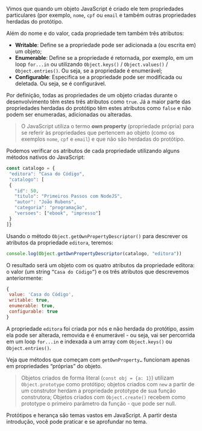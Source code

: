 Vimos que quando um objeto JavaScript é criado ele tem propriedades particulares (por exemplo, `nome`, `cpf` ou `email` e também outras propriedades herdadas do protótipo.

Além do nome e do valor, cada propriedade tem também três atributos:

* **Writable**: Define se a propriedade pode ser adicionada a (ou escrita em) um objeto;
* **Enumerable**: Define se a propriedade é retornada, por exemplo, em um loop `for...in` ou utilizando `Object.keys()` / `Object.values()` / `Object.entries()`. Ou seja, se a propriedade é enumerável;
* **Configurable**: Especifica se a propriedade pode ser modificada ou deletada. Ou seja, se é configurável.

Por definição, todas as propriedades de um objeto criadas durante o desenvolvimento têm estes três atributos como `true`. Já a maior parte das propriedades herdadas do protótipo têm estes atributos como `false` e não podem ser enumeradas, adicionadas ou alteradas.

> O JavaScript utiliza o termo **own property** (propriedade própria) para se referir às propriedades que pertencem ao objeto (como os exemplos `nome`, `cpf` e `email`) e que não são herdadas do protótipo.

Podemos verificar os atributos de cada propriedade utilizando alguns métodos nativos do JavaScript:

```javascript
const catalogo = {
 "editora": "Casa do Código",
 "catalogo": [
 {
   "id": 50,
   "titulo": "Primeiros Passos com NodeJS",
   "autor": "João Rubens",
   "categoria": "programação",
   "versoes": ["ebook", "impresso"]
 }
]}
```

Usando o método `Object.getOwnPropertyDescriptor()` para descrever os atributos da propriedade `editora`, teremos:

```javascript
console.log(Object.getOwnPropertyDescriptor(catalogo, "editora"))
```

O resultado será um objeto com os quatro atributos da propriedade editora: o valor (um string `”Casa do Código”`) e os três atributos que descrevemos anteriormente:

```javascript
{
 value: 'Casa do Código',
 writable: true,
 enumerable: true,
 configurable: true
}
```

A propriedade `editora` foi criada por nós e não herdada do protótipo, assim ela pode ser alterada, removida e é enumerável - ou seja, vai ser percorrida em um loop `for...in` e indexada a um array com `Object.keys()` ou `Object.entries()`.

Veja que métodos que começam com `getOwnProperty…` funcionam apenas em propriedades “próprias” do objeto.

> Objetos criados de forma literal (`const obj = {a: 1}`) utilizam `Object.prototype` como protótipo; objetos criados com `new` a partir de um construtor herdam a propriedade prototype de sua função construtora; Objetos criados com `Object.create()` recebem como prototype o primeiro parâmetro da função - que pode ser null.

Protótipos e herança são temas vastos em JavaScript. A partir desta introdução, você pode praticar e se aprofundar no tema.